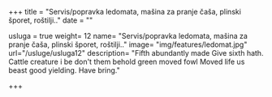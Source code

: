 +++
title = "Servis/popravka ledomata, mašina za pranje čaša, plinski šporet, roštilji.."
date = ""

usluga = true
weight= 12
name= "Servis/popravka ledomata, mašina za pranje čaša, plinski šporet, roštilji.."
image= "img/features/ledomat.jpg"
url="/usluge/usluga12"
description= "Fifth abundantly made Give sixth hath. Cattle creature i be don't them behold green moved fowl Moved life us beast good yielding. Have bring."

+++